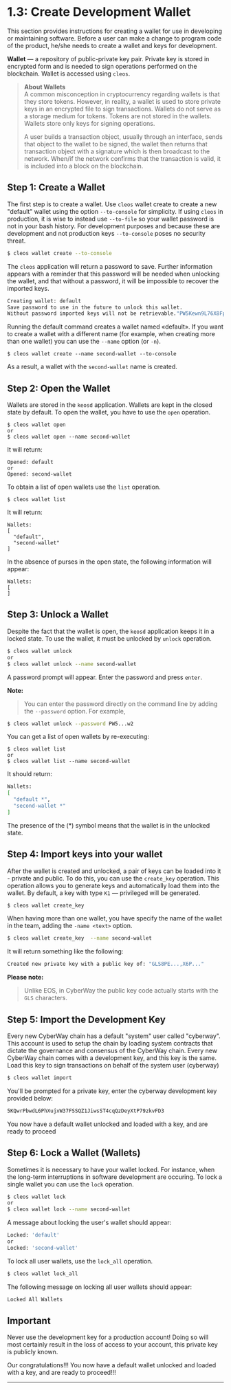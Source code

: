 # 1.3: Create Development Wallet

This section provides instructions for creating a wallet for use in developing or maintaining software. Before a user can make a change to program code of the product, he/she needs to create a wallet and keys for development.  

**Wallet** — a repository of public-private key pair. Private key is stored in encrypted form and is needed to sign operations performed on the blockchain. Wallet is accessed using `cleos`.  

> **About Wallets**  
> A common misconception in cryptocurrency regarding wallets is that they store tokens. However, in reality, a wallet is used to store private keys in an encrypted file to sign transactions. Wallets do not serve as a storage medium for tokens. Tokens are not stored in the wallets. Wallets store only keys for signing operations.  
> 
> A user builds a transaction object, usually through an interface, sends that object to the wallet to be signed, the wallet then returns that transaction object with a signature which is then broadcast to the network. When/if the network confirms that the transaction is valid, it is included into a block on the blockchain.


## Step 1: Create a Wallet

The first step is to create a wallet. Use `cleos` wallet create to create a new "default" wallet using the option `--to-console` for simplicity. If using `cleos` in production, it is wise to instead use `--to-file` so your wallet password is not in your bash history. For development purposes and because these are development and not production keys `--to-console` poses no security threat.

```sh
$ cleos wallet create --to-console
```

The `cleos` application will return a password to save. Further information appears with a reminder that this password will be needed when unlocking the wallet, and that without a password, it will be impossible to recover the imported keys. 

```sh
Creating wallet: default
Save password to use in the future to unlock this wallet.
Without password imported keys will not be retrievable."PW5Kewn9L76X8Fpd....................t42S9XCw2"
```

Running the default command creates a wallet named «default». If you want to create a wallet with a different name (for example, when creating more than one wallet) you can use the `--name` option (or `-n`).
```
$ cleos wallet create --name second-wallet --to-console
```
As a result, a wallet with the `second-wallet` name is created.

## Step 2: Open the Wallet

Wallets are stored in the `keosd` application. Wallets are kept in the closed state by default. To open the wallet, you have to use the `open` operation.
```
$ cleos wallet open
or
$ cleos wallet open --name second-wallet
```
It will return:
```
Opened: default
or
Opened: second-wallet
```

To obtain a list of open wallets use the `list` operation. 
```
$ cleos wallet list
```

It will return:
```
Wallets:
[
  "default",
  "second-wallet"
]
```

In the absence of purses in the open state, the following information will appear:
```
Wallets:
[
]
```

## Step 3: Unlock a Wallet

Despite the fact that the wallet is open, the `keosd` application keeps it in a locked 
state. To use the wallet, it must be unlocked by `unlock` operation.
```sh
$ cleos wallet unlock
or
$ cleos wallet unlock --name second-wallet
```
A password prompt will appear. Enter the password and press `enter`.  

**Note:**  
> You can enter the password directly on the command line by adding the `--password` option. For example,
 
```sh
$ cleos wallet unlock --password PW5...w2
```
You can get a list of open wallets by re-executing: 
```
$ cleos wallet list
or
$ cleos wallet list --name second-wallet
```

It should return:  
```sh
Wallets:
[
  "default *",
  "second-wallet *"
]
```
The presence of the (\*) symbol means that the wallet is in the unlocked state.

## Step 4: Import keys into your wallet

After the wallet is created and unlocked, a pair of keys can be loaded into it - private and public. To do this, you can use the `create_key` operation. This operation allows you to generate keys and automatically load them into the wallet. By default, a key with type `K1` — privileged will be generated.
```sh
$ cleos wallet create_key
```
When having more than one wallet, you have specify the name of the wallet in the team, adding the `-name <text>` option.
```sh
$ cleos wallet create_key  --name second-wallet
```

It will return something like the following: 
```sh
Created new private key with a public key of: "GLS8PE...,X6P..."
```
**Please note:**  
> Unlike EOS, in CyberWay the public key code actually starts with the `GLS` characters.

## Step 5: Import the Development Key
Every new CyberWay chain has a default "system" user called "cyberway". This account is used to setup the chain by loading system contracts that dictate the governance and consensus of the CyberWay chain. Every new CyberWay chain comes with a development key, and this key is the same. Load this key to sign transactions on behalf of the system user (cyberway)

```sh
$ cleos wallet import
```
You'll be prompted for a private key, enter the cyberway development key provided below:
```sh
5KQwrPbwdL6PhXujxW37FSSQZ1JiwsST4cqQzDeyXtP79zkvFD3
```
You now have a default wallet unlocked and loaded with a key, and are ready to proceed

## Step 6: Lock a Wallet (Wallets)
Sometimes it is necessary to have your wallet locked. For instance, when the long-term interruptions in software development are occuring. To lock a single wallet you can use the `lock` operation. 
```sh
$ cleos wallet lock
or
$ cleos wallet lock --name second-wallet
```

A message about locking the user's wallet should appear:
```sh
Locked: 'default'
or
Locked: 'second-wallet'
```

To lock all user wallets, use the `lock_all` operation.
```sh
$ cleos wallet lock_all
```

The following message on locking all user wallets should appear:
```sh
Locked All Wallets
```

## Important

Never use the development key for a production account! Doing so will most certainly result in the loss of access to your account, this private key is publicly known.  


Our congratulations!!! You now have a default wallet unlocked and loaded with a key, and are ready to proceed!!!

****

